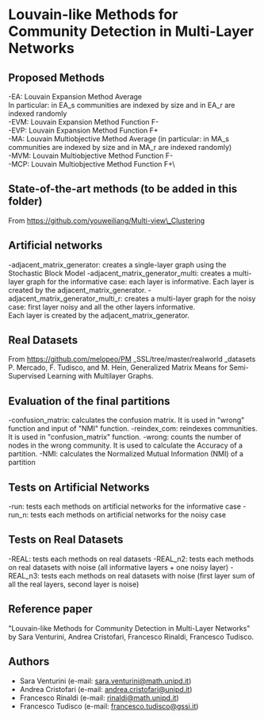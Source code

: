 # Louvain-like Methods for Community Detection in Multi-Layer Networks

## Proposed Methods
-EA: Louvain Expansion Method Average\
     In particular: in EA_s communities are indexed by size and in EA_r are indexed randomly\
-EVM: Louvain Expansion Method Function F-\
-EVP: Louvain Expansion Method Function F+\
-MA: Louvain Multiobjective Method Average (in particular: in MA\_s communities are indexed by size and in MA\_r are indexed randomly)\
-MVM: Louvain Multiobjective Method Function F-\
-MCP: Louvain Multiobjective Method Function F+\

## State-of-the-art methods (to be added in this folder)
From https://github.com/youweiliang/Multi-view\_Clustering

## Artificial networks 
-adjacent\_matrix\_generator: creates a single-layer graph using the Stochastic Block Model 
-adjacent\_matrix\_generator_multi: creates a multi-layer graph for the informative case: each layer is informative. 
			          Each layer is created by the adjacent\_matrix\_generator.
-adjacent\_matrix\_generator\_multi\_r: creates a multi-layer graph for the noisy case: first layer noisy and all the other layers informative.  
				    Each layer is created by the adjacent_matrix_generator.

## Real Datasets
From https://github.com/melopeo/PM  _SSL/tree/master/realworld  _datasets
P. Mercado, F. Tudisco, and M. Hein, Generalized Matrix Means for Semi-Supervised Learning with Multilayer Graphs. 

## Evaluation of the final partitions
-confusion_matrix: calculates the confusion matrix.
		   It is used in "wrong" function and input of "NMI" function.
-reindex_com: reindexes communities. 
	      It is used in "confusion_matrix" function.
-wrong: counts the number of nodes in the wrong community.
	It is used to calculate the Accuracy of a partition.
-NMI: calculates the Normalized Mutual Information (NMI) of a partition 

## Tests on Artificial Networks
-run: tests each methods on artificial networks for the informative case
-run_n: tests each methods on artificial networks for the noisy case

## Tests on Real Datasets
-REAL: tests each methods on real datasets
-REAL\_n2: tests each methods on real datasets with noise (all informative layers + one noisy layer)
-REAL\_n3: tests each methods on real datasets with noise (first layer sum of all the real layers, second layer is noise)

## Reference paper
"Louvain-like Methods for Community Detection in Multi-Layer Networks" by Sara Venturini, Andrea Cristofari, Francesco Rinaldi, Francesco Tudisco.

## Authors
- Sara Venturini (e-mail: sara.venturini@math.unipd.it)
- Andrea Cristofari (e-mail: andrea.cristofari@unipd.it)
- Francesco Rinaldi (e-mail: rinaldi@math.unipd.it)
- Francesco Tudisco (e-mail: francesco.tudisco@gssi.it)
